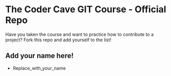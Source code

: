 # The Coder Cave GIT Course - Official Repo

Have you taken the course and want to practice how to contribute to a project? 
Fork this repo and add yourself to the list!


## Add your name here!

- Replace_with_your_name


